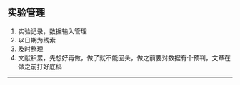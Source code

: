
## 实验管理 ##


1. 实验记录，数据输入管理
2. 以日期为线索
3. 及时整理
4. 文献积累，先想好再做，做了就不能回头，做之前要对数据有个预判，文章在做之前打好底稿



----















